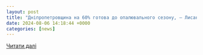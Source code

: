 ```yaml
---
layout: post
title: "Дніпропетровщина на 60% готова до опалювального сезону, – Лисак"
date: 2024-08-06 14:18:44 +0000
categories: [news]
---
```


[Читати далі](https://d1.ua/dnipropetrovshhyna-na-60-gotova-do-opalyuvalnogo-sezonu-lysak)
